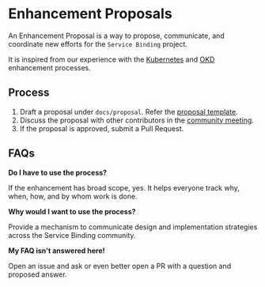 # Enhancement Proposals

An Enhancement Proposal is a way to propose, communicate, and coordinate new efforts for the `Service Binding` project.

It is inspired from our experience with the
[Kubernetes](https://github.com/kubernetes/enhancements/blob/master/keps/README.md) and
[OKD](https://github.com/openshift/enhancements/blob/master/guidelines/README.md) enhancement
processes.

## Process

1. Draft a proposal under `docs/proposal`. Refer the [proposal template](/docs/proposals/guidelines/proposal-template.md).
2. Discuss the proposal with other contributors in the [community meeting](https://github.com/redhat-developer/service-binding-operator#community-discussion-contribution-and-support). 
3. If the proposal is approved, submit a Pull Request.

## FAQs

**Do I have to use the process?**

If the enhancement has broad scope, yes.  It helps everyone track why, when, how, and by whom work is done.

**Why would I want to use the process?**

Provide a mechanism to communicate design and implementation strategies across the Service Binding community.

**My FAQ isn't answered here!**

Open an issue and ask or even better open a PR with a question and proposed answer.
